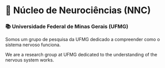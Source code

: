 # :brain: Núcleo de Neurociências (NNC)

### :books: Universidade Federal de Minas Gerais (UFMG)

Somos um grupo de pesquisa da UFMG dedicado a compreender como o sistema nervoso funciona.

We are a research group at UFMG dedicated to the understanding of the nervous system works.
